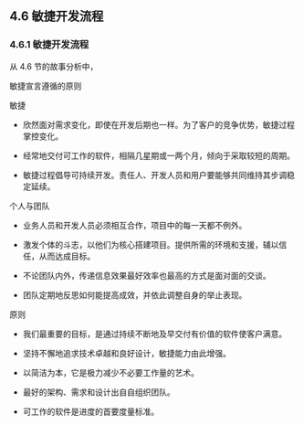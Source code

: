 
## 4.6 敏捷开发流程

### 4.6.1 敏捷开发流程

从 4.6 节的故事分析中，






敏捷宣言遵循的原则




敏捷

- 欣然面对需求变化，即使在开发后期也一样。为了客户的竞争优势，敏捷过程掌控变化。

- 经常地交付可工作的软件，相隔几星期或一两个月，倾向于采取较短的周期。


- 敏捷过程倡导可持续开发。责任人、开发人员和用户要能够共同维持其步调稳定延续。

个人与团队

- 业务人员和开发人员必须相互合作，项目中的每一天都不例外。

- 激发个体的斗志，以他们为核心搭建项目。提供所需的环境和支援，辅以信任，从而达成目标。

- 不论团队内外，传递信息效果最好效率也最高的方式是面对面的交谈。

- 团队定期地反思如何能提高成效，并依此调整自身的举止表现。


原则

- 我们最重要的目标，是通过持续不断地及早交付有价值的软件使客户满意。


- 坚持不懈地追求技术卓越和良好设计，敏捷能力由此增强。

- 以简洁为本，它是极力减少不必要工作量的艺术。

- 最好的架构、需求和设计出自自组织团队。

- 可工作的软件是进度的首要度量标准。


